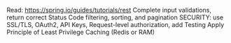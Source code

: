 Read: https://spring.io/guides/tutorials/rest
Complete input validations, return correct Status Code
filtering, sorting, and pagination
SECURITY: use SSL/TLS, OAuth2, API Keys, Request-level authorization,
add Testing 
Apply Principle of Least Privilege
Caching (Redis or RAM)

